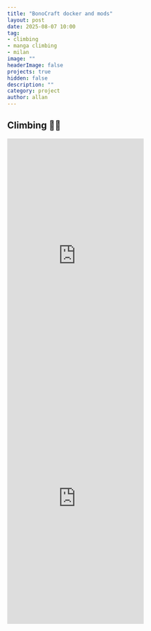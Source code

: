 ```yaml
---
title: "BonoCraft docker and mods"
layout: post
date: 2025-08-07 10:00
tag: 
- climbing
- manga climbing
- milan
image: ""
headerImage: false
projects: true
hidden: false 
description: ""
category: project
author: allan
---
```

## Climbing 🏋🏽

<iframe width="315" height="560" 
src="https://youtube.com/shorts/YaXeaBhDJMc?si=HZ5YHnJtFeOZvWpr" 
title="YouTube video player" frameborder="0" 
allow="accelerometer; autoplay; clipboard-write; encrypted-media;
gyroscope; picture-in-picture;
web-share"
allowfullscreen></iframe>


<iframe width="315" height="560" 
src="https://youtube.com/shorts/J5LhrQOuNmQ?si=JrQvcckWGtSpht8E" 
title="YouTube video player" frameborder="0" 
allow="accelerometer; autoplay; clipboard-write; encrypted-media;
gyroscope; picture-in-picture;
web-share"
allowfullscreen></iframe>
